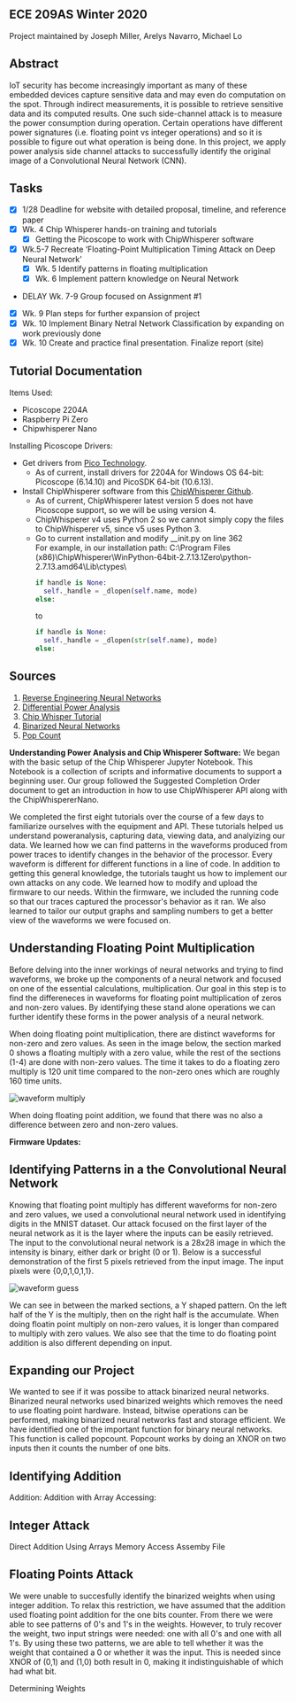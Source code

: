 ## ECE 209AS Winter 2020
Project maintained by Joseph Miller, Arelys Navarro, Michael Lo

## Abstract
IoT security has become increasingly important as many of these embedded devices capture sensitive data and may even do computation on the spot. Through indirect measurements, it is possible to retrieve sensitive data and its computed results. One such side-channel attack is to measure the power consumption during operation. Certain operations have different power signatures (i.e. floating point vs integer operations) and so it is possible to figure out what operation is being done. In this project, we apply power analysis side channel attacks to successfully identify the original image of a Convolutional Neural Network (CNN).

## Tasks
- [x] 1/28 Deadline for website with detailed proposal, timeline, and reference paper
- [x] Wk. 4 Chip Whisperer hands-on training and tutorials
  - [x] Getting the Picoscope to work with ChipWhisperer software
- [x] Wk.5-7 Recreate ‘Floating-Point Multiplication Timing Attack on Deep Neural Network’
  - [x] Wk. 5 Identify patterns in floating multiplication
  - [x] Wk. 6 Implement pattern knowledge on Neural Network
- DELAY Wk. 7-9 Group focused on Assignment #1
- [x] Wk. 9 Plan steps for further expansion of project
- [x] Wk. 10 Implement Binary Netral Network Classification by expanding on work previously done
- [x] Wk. 10 Create and practice final presentation. Finalize report (site)

## Tutorial Documentation
Items Used:
  * Picoscope 2204A
  * Raspberry Pi Zero
  * Chipwhisperer Nano
  
Installing Picoscope Drivers:
* Get drivers from [Pico Technology](https://www.picotech.com/downloads).
  * As of current, install drivers for 2204A for Windows OS 64-bit: Picoscope (6.14.10) and PicoSDK 64-bit (10.6.13).
* Install ChipWhisperer software from this [ChipWhisperer Github](https://github.com/newaetech/chipwhisperer/releases/download/v4.0.1/Chipwhisperer.v4.0.1.Setup.32-bit.exe).
  * As of current, ChipWhisperer latest version 5 does not have Picoscope support, so we will be using version 4.
  * ChipWhisperer v4 uses Python 2 so we cannot simply copy the files to ChipWhisperer v5, since v5 uses Python 3.
  * Go to current installation and modify __init.py on line 362 <br />
    For example, in our installation path: C:\Program Files (x86)\ChipWhisperer\WinPython-64bit-2.7.13.1Zero\python-2.7.13.amd64\Lib\ctypes\
    ```python
    if handle is None:
      self._handle = _dlopen(self.name, mode)
    else:
    ```
    to
    ```python
    if handle is None:
      self._handle = _dlopen(str(self.name), mode)
    else:
    ```
    

## Sources
1. [Reverse Engineering Neural Networks](https://www.usenix.org/conference/usenixsecurity19/presentation/batina)
2. [Differential Power Analysis](https://www.paulkocher.com/doc/DifferentialPowerAnalysis.pdf)
3. [Chip Whisper Tutorial](https://wiki.newae.com/Getting_Started)
4. [Binarized Neural Networks](https://arxiv.org/pdf/1602.02830.pdf)
5. [Pop Count](https://software.intel.com/en-us/articles/binary-neural-networks)

**Understanding Power Analysis and Chip Whisperer Software:**
We began with the basic setup of the Chip Whisperer Jupyter Notebook. This Notebook is a collection of scripts and informative documents to support a beginning user. Our group followed the Suggested Completion Order document to get an introduction in how to use ChipWhisperer API along with the ChipWhispererNano. 

We completed the first eight tutorials over the course of a few days to familiarize ourselves with the equipment and API. These tutorials helped us understand poweranalysis, capturing data, viewing data, and analyizing our data. We learned how we can find patterns in the waveforms produced from power traces to identify changes in the behavior of the processor. Every waveform is different for different functions in a line of code. In addition to getting this general knowledge, the tutorials taught us how to implement our own attacks on any code. We learned how to modify and upload the firmware to our needs. Within the firmware, we included the running code so that our traces captured the processor's behavior as it ran. We also learned to tailor our output graphs and sampling numbers to get a better view of the waveforms we were focused on. 

## Understanding Floating Point Multiplication
Before delving into the inner workings of neural networks and trying to find waveforms, we broke up the components of a neural network and focused on one of the essential calculations, multiplication. Our goal in this step is to find the differeneces in waveforms for floating point multiplication of zeros and non-zero values. By identifying these stand alone operations we can further identify these forms in the power analysis of a neural network. 

When doing floating point multiplication, there are distinct waveforms for non-zero and zero values. As seen in the image below, the section marked 0 shows a floating multiply with a zero value, while the rest of the sections (1-4) are done with non-zero values. The time it takes to do a floating zero multiply is 120 unit time compared to the non-zero ones which are roughly 160 time units.

![waveform multiply](/images/loop04marked.png)

When doing floating point addition, we found that there was no also a difference between zero and non-zero values.

**Firmware Updates:**

## Identifying Patterns in a the Convolutional Neural Network
Knowing that floating point multiply has different waveforms for non-zero and zero values, we used a convolutional neural network used in identifying digits in the MNIST dataset. Our attack focused on the first layer of the neural network as it is the layer where the inputs can be easily retrieved. The input to the convolutional neural network is a 28x28 image in which the intensity is binary, either dark or bright (0 or 1). Below is a successful demonstration of the first 5 pixels retrieved from the input image. The input pixels were {0,0,1,0,1,1}.

![waveform guess](/images/001011marked.png)

We can see in between the marked sections, a Y shaped pattern. On the left half of the Y is the multiply, then on the right half is the accumulate. When doing floatin point multiply on non-zero values, it is longer than compared to multiply with zero values. We also see that the time to do floating point addition is also different depending on input.

## Expanding our Project
We wanted to see if it was possibe to attack binarized neural networks. Binarized neural networks used binarized weights which removes the need to use floating point hardware. Instead, bitwise operations can be performed, making binarized neural networks fast and storage efficient. We have identified one of the important function for binary neural networks. This function is called popcount. Popcount works by doing an XNOR on two inputs then it counts the number of one bits.

## Identifying Addition
Addition:
Addition with Array Accessing:
## Integer Attack
Direct Addition
Using Arrays
Memory Access
Assemby File

## Floating Points Attack
We were unable to succesfully identify the binarized weights when using integer addition. To relax this restriction, we have assumed that the addition used floating point addition for the one bits counter. From there we were able to see patterns of 0's and 1's in the weights. However, to truly recover the weight, two input strings were needed: one with all 0's and one with all 1's. By using these two patterns, we are able to tell whether it was the weight that contained a 0 or whether it was the input. This is needed since XNOR of (0,1) and (1,0) both result in 0, making it indistinguishable of which had what bit.

Determining Weights
